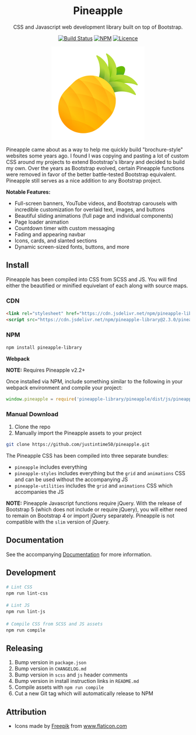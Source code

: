 <div align="center">

# Pineapple

CSS and Javascript web development library built on top of Bootstrap.

[![Build Status](https://github.com/Justintime50/pineapple/workflows/build/badge.svg)](https://github.com/Justintime50/pineapple/actions)
[![NPM](https://img.shields.io/npm/v/pineapple-library)](https://www.npmjs.com/package/pineapple-library)
[![Licence](https://img.shields.io/github/license/justintime50/pineapple)](LICENSE)

<img src="assets/showcase.png" alt="Showcase">

</div>

Pineapple came about as a way to help me quickly build "brochure-style" websites some years ago. I found I was copying and pasting a lot of custom CSS around my projects to extend Bootstrap's library and decided to build my own. Over the years as Bootstrap evolved, certain Pineapple functions were removed in favor of the better battle-tested Bootstrap equivalent. Pineapple still serves as a nice addition to any Bootstrap project.

**Notable Features:**

* Full-screen banners, YouTube videos, and Bootstrap carousels with incredible customization for overlaid text, images, and buttons
* Beautiful sliding animations (full page and individual components)
* Page loader animation
* Countdown timer with custom messaging
* Fading and appearing navbar
* Icons, cards, and slanted sections
* Dynamic screen-sized fonts, buttons, and more

## Install

Pineapple has been compiled into CSS from SCSS and JS. You will find either the beautified or minified equivelant of each along with source maps.

### CDN

```html
<link rel="stylesheet" href="https://cdn.jsdelivr.net/npm/pineapple-library@2.3.0/pineapple/dist/css/pineapple.min.css">
<script src="https://cdn.jsdelivr.net/npm/pineapple-library@2.3.0/pineapple/dist/js/pineapple.min.js"></script>
```

### NPM

```bash
npm install pineapple-library
```

**Webpack**

**NOTE:** Requires Pineapple v2.2+

Once installed via NPM, include something similar to the following in your webpack environment and compile your project:

```javascript
window.pineapple = require('pineapple-library/pineapple/dist/js/pineapple');
```

### Manual Download

1. Clone the repo
1. Manually import the Pineapple assets to your project

```bash
git clone https://github.com/justintime50/pineapple.git
```

The Pineapple CSS has been compiled into three separate bundles: 
* `pineapple` includes everything
* `pineapple-styles` includes everything but the `grid` and `animations` CSS and can be used without the accompanying JS
* `pineapple-utilities` includes the `grid` and `animations` CSS which accompanies the JS

**NOTE:** Pineapple Javascript functions require jQuery. With the release of Bootstrap 5 (which does not include or require jQuery), you will either need to remain on Bootstrap 4 or import jQuery separately. Pineapple is not compatible with the `slim` version of jQuery.

## Documentation

See the accompanying [Documentation](/docs/README.md) for more information.

## Development

```bash
# Lint CSS
npm run lint-css

# Lint JS
npm run lint-js

# Compile CSS from SCSS and JS assets
npm run compile
```

## Releasing

1. Bump version in `package.json`
1. Bump version in `CHANGELOG.md`
1. Bump version in `scss` and `js` header comments
1. Bump version in install instruction links in `README.md`
1. Compile assets with `npm run compile`
1. Cut a new Git tag which will automatically release to NPM

## Attribution

* Icons made by <a href="https://www.freepik.com" title="Freepik">Freepik</a> from <a href="https://www.flaticon.com/" title="Flaticon">www.flaticon.com</a>

